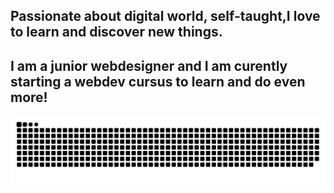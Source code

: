 <h2>Passionate about digital world,
self-taught,I love to learn and discover new things.</h2>

<h2>I am a  junior webdesigner and I am curently starting
a webdev cursus to learn and do even more!</h2>

<img src="https://github.com/Platane/snk/raw/output/github-contribution-grid-snake.svg" alt="" style="max-width: 100%;">

